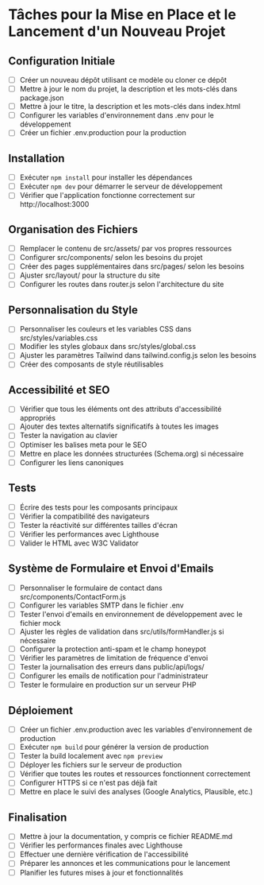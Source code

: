 # Tâches pour la Mise en Place et le Lancement d'un Nouveau Projet

## Configuration Initiale
- [ ] Créer un nouveau dépôt utilisant ce modèle ou cloner ce dépôt
- [ ] Mettre à jour le nom du projet, la description et les mots-clés dans package.json
- [ ] Mettre à jour le titre, la description et les mots-clés dans index.html
- [ ] Configurer les variables d'environnement dans .env pour le développement
- [ ] Créer un fichier .env.production pour la production

## Installation
- [ ] Exécuter `npm install` pour installer les dépendances
- [ ] Exécuter `npm dev` pour démarrer le serveur de développement
- [ ] Vérifier que l'application fonctionne correctement sur http://localhost:3000

## Organisation des Fichiers
- [ ] Remplacer le contenu de src/assets/ par vos propres ressources
- [ ] Configurer src/components/ selon les besoins du projet
- [ ] Créer des pages supplémentaires dans src/pages/ selon les besoins
- [ ] Ajuster src/layout/ pour la structure du site
- [ ] Configurer les routes dans router.js selon l'architecture du site

## Personnalisation du Style
- [ ] Personnaliser les couleurs et les variables CSS dans src/styles/variables.css
- [ ] Modifier les styles globaux dans src/styles/global.css
- [ ] Ajuster les paramètres Tailwind dans tailwind.config.js selon les besoins
- [ ] Créer des composants de style réutilisables

## Accessibilité et SEO
- [ ] Vérifier que tous les éléments ont des attributs d'accessibilité appropriés
- [ ] Ajouter des textes alternatifs significatifs à toutes les images
- [ ] Tester la navigation au clavier
- [ ] Optimiser les balises meta pour le SEO
- [ ] Mettre en place les données structurées (Schema.org) si nécessaire
- [ ] Configurer les liens canoniques

## Tests
- [ ] Écrire des tests pour les composants principaux
- [ ] Vérifier la compatibilité des navigateurs
- [ ] Tester la réactivité sur différentes tailles d'écran
- [ ] Vérifier les performances avec Lighthouse
- [ ] Valider le HTML avec W3C Validator

## Système de Formulaire et Envoi d'Emails
- [ ] Personnaliser le formulaire de contact dans src/components/ContactForm.js
- [ ] Configurer les variables SMTP dans le fichier .env
- [ ] Tester l'envoi d'emails en environnement de développement avec le fichier mock
- [ ] Ajuster les règles de validation dans src/utils/formHandler.js si nécessaire
- [ ] Configurer la protection anti-spam et le champ honeypot
- [ ] Vérifier les paramètres de limitation de fréquence d'envoi
- [ ] Tester la journalisation des erreurs dans public/api/logs/
- [ ] Configurer les emails de notification pour l'administrateur
- [ ] Tester le formulaire en production sur un serveur PHP

## Déploiement
- [ ] Créer un fichier .env.production avec les variables d'environnement de production
- [ ] Exécuter `npm build` pour générer la version de production
- [ ] Tester la build localement avec `npm preview`
- [ ] Déployer les fichiers sur le serveur de production
- [ ] Vérifier que toutes les routes et ressources fonctionnent correctement
- [ ] Configurer HTTPS si ce n'est pas déjà fait
- [ ] Mettre en place le suivi des analyses (Google Analytics, Plausible, etc.)

## Finalisation
- [ ] Mettre à jour la documentation, y compris ce fichier README.md
- [ ] Vérifier les performances finales avec Lighthouse
- [ ] Effectuer une dernière vérification de l'accessibilité
- [ ] Préparer les annonces et les communications pour le lancement
- [ ] Planifier les futures mises à jour et fonctionnalités